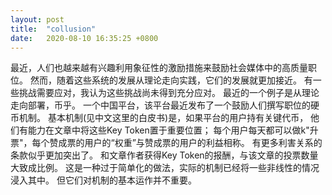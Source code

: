 ```yaml
---
layout: post
title:  "collusion"
date:   2020-08-10 16:35:25 +0800
---
```

 最近，人们也越来越有兴趣利用象征性的激励措施来鼓励社会媒体中的高质量职位。 然而，随着这些系统的发展从理论走向实践，它们的发展就更加接近。 有一些挑战需要应对，我认为这些挑战尚未得到充分应对。 最近的一个例子是从理论走向部署，币乎。 一个中国平台，该平台最近发布了一个鼓励人们撰写职位的硬币机制。 基本机制(见中文这里的白皮书)是，如果平台的用户持有关键代币， 他们有能力在文章中将这些Key Token置于重要位置； 每个用户每天都可以做k"升票"，每个赞成票的用户的“权重”与赞成票的用户的利益相称。 有更多利害关系的条款似乎更加突出了。 和文章作者获得Key Token的报酬，与该文章的投票数量大致成比例。 这是一种过于简单化的做法，实际的机制已经将一些非线性的情况浸入其中。 但它们对机制的基本运作并不重要。


